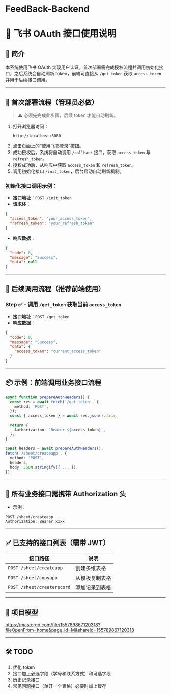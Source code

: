 # FeedBack-Backend

# 📝 飞书 OAuth 接口使用说明

## 📌 简介

本系统使用飞书 OAuth 实现用户认证。首次部署需完成授权流程并调用初始化接口，之后系统会自动刷新 token，前端可直接从 `/get_token` 获取 `access_token` 并用于后续接口调用。

---

## 🚀 首次部署流程（管理员必做）

> ⚠️ 必须先完成此步骤，后续 token 才能自动刷新。

1. 打开浏览器访问：
   ```
   http://localhost:8080
   ```
2. 点击页面上的“使用飞书登录”按钮。
3. 成功授权后，系统将自动调用 `/callback` 接口，获取 `access_token` 与 `refresh_token`。
4. 授权成功后，从响应中获取 `access_token` 和 `refresh_token`。
5. 调用初始化接口 `/init_token`，后台启动自动刷新机制。

### 初始化接口调用示例：

- **接口地址**：`POST /init_token`
- **请求体**：
```json
{
  "access_token": "your_access_token",
  "refresh_token": "your_refresh_token"
}
```
- **响应数据**：
```json
{
  "code": 0,
  "message": "Success",
  "data": null
}
```

---

## 🔁 后续调用流程（推荐前端使用）

### Step ✅ - 调用 `/get_token` 获取当前 `access_token`

- **接口地址**：`POST /get_token`
- **响应数据**：
```json
{
  "code": 0,
  "message": "Success",
  "data": {
    "access_token": "current_access_token"
  }
}
```

---

## 📦 示例：前端调用业务接口流程

```ts
async function prepareAuthHeaders() {
  const res = await fetch('/get_token', {
    method: 'POST',
  });
  const { access_token } = await res.json().data;

  return {
    Authorization: `Bearer ${access_token}`,
  };
}

const headers = await prepareAuthHeaders();
fetch('/sheet/createapp', {
  method: 'POST',
  headers,
  body: JSON.stringify({ ... }),
});
```

---

## 🔐 所有业务接口需携带 Authorization 头

- 示例：
```http
POST /sheet/createapp
Authorization: Bearer xxxx
```

---

## ✅ 已支持的接口列表（需带 JWT）

| 接口路径                       | 说明      |
|----------------------------|---------|
| `POST /sheet/createapp`    | 创建多维表格  |
| `POST /sheet/copyapp`      | 从模板复制表格 |
| `POST /sheet/createrecord` | 添加记录到表格 |

---

## 🔗 项目模型

https://mastergo.com/file/155789867120318?fileOpenFrom=home&page_id=M&shareId=155789867120318

---

## 🛠️ TODO

1. 优化 token
2. 接口加上必选字段（学号和联系方式）和可选字段
3. 历史记录接口
4. 常见问题接口（单开一个表格）必要时加上缓存